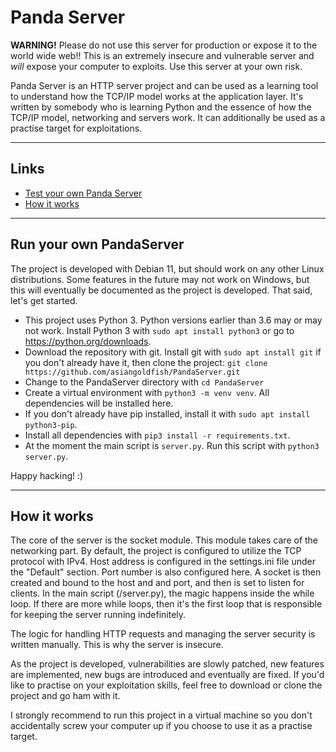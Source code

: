 # **Panda Server**

**WARNING!** Please do not use this server for production or expose it to the world wide web!! This is an extremely insecure and vulnerable server and *will* expose your computer to exploits. Use this server at your own risk.

Panda Server is an HTTP server project and can be used as a learning tool to understand how the TCP/IP model works at the application layer. It's written by somebody who is learning Python and the essence of how the TCP/IP model, networking and servers work. It can additionally be used as a practise target for exploitations.

---

## **Links**
- [Test your own Panda Server](#test-your-own-pandaserver)
- [How it works](#how-it-works)

---

## **Run your own PandaServer**
The project is developed with Debian 11, but should work on any other Linux distributions. Some features in the future may not work on Windows, but this will eventually be documented as the project is developed. That said, let's get started.

- This project uses Python 3. Python versions earlier than 3.6 may or may not work. Install Python 3 with `sudo apt install python3` or go to https://python.org/downloads.
- Download the repository with git. Install git with `sudo apt install git` if you don't already have it, then clone the project: `git clone https://github.com/asiangoldfish/PandaServer.git`
- Change to the PandaServer directory with `cd PandaServer`
- Create a virtual environment with `python3 -m venv venv`. All dependencies will be installed here.
- If you don't already have pip installed, install it with `sudo apt install python3-pip`.
- Install all dependencies with `pip3 install -r requirements.txt`.
- At the moment the main script is `server.py`. Run this script with `python3 server.py`.

Happy hacking! :)

---

## How it works

The core of the server is the socket module. This module takes care of the networking part. By default, the project is configured to utilize the TCP protocol with IPv4. Host address is configured in the settings.ini file under the "Default" section. Port number is also configured here. A socket is then created and bound to the host and and port, and then is set to listen for clients. In the main script (/server.py), the magic happens inside the while loop. If there are more while loops, then it's the first loop that is responsible for keeping the server running indefinitely.

The logic for handling HTTP requests and managing the server security is written manually. This is why the server is insecure.

As the project is developed, vulnerabilities are slowly patched, new features are implemented, new bugs are introduced and eventually are fixed. If you'd like to practise on your exploitation skills, feel free to download or clone the project and go ham with it.

I strongly recommend to run this project in a virtual machine so you don't accidentally screw your computer up if you choose to use it as a practise target.
